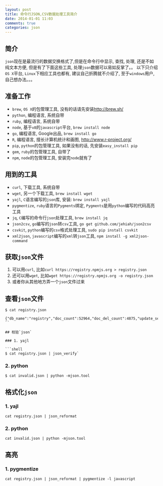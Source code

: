 ```yaml
---
layout: post
title: 命令行JSON,CSV数据处理工具简介
date: 2014-01-01 11:03
comments: true
categories: json
---
```


## 简介
`json`现在是最流行的数据交换格式了,但是在命令行中显示, 查找, 处理, 还是不如纯文本方便, 但是有了下面这些工具, 处理`json`数据可以易如反掌了。。
以下只介绍`OS X`平台, `Linux`下相应工具也都有, 建议自己折腾就不介绍了, 至于`windows`用户, 自己想办法。。。

## 准备工作

* `brew`, `OS X`的包管理工具, 没有的话请先安装<http://brew.sh/>
* `python`, 编程语言, 系统自带
* `ruby`, 编程语言, 系统自带
* `node`, 基于`v8`的`javascript`平台, `brew install node`
* `go`, 编程语言, Google出品, `brew install go`
* `R`, 编程语言, 擅长计算机统计和画图, <http://www.r-project.org/>
* `pip`, `python`的包管理工具, 如果没有的话, 先安装`easy_install pip`
* `gem`, `ruby`的包管理工具, 自带了
* `npm`, `node`的包管理工具, 安装完`node`就有了

## 用到的工具

* `curl`, 下载工具, 系统自带
* `wget`, 另一个下载工具, `brew install wget`
* `yajl`, `C`语言编写的`json`库, 安装: `brew install yajl`
* `pygmentize`, `ruby`语言的`Pygments`绑定, `Pygments`是用`python`编写的代码高亮工具
* `jq`, `C`编写的命令行`json`处理工具, `brew install jq`
* `json2csv`, `go`编写的`json`转`csv`工具, `go get github.com/jehiah/json2csv`
* `csvkit`, `python`编写的`csv`格式处理工具, `sudo pip install csvkit`
* `xml2json`, `javascript`编写的`xml`转`json`工具, `npm install -g xml2json-command`

## 获取`json`文件

1. 可以用`curl`, 比如`curl https://registry.npmjs.org > registry.json`
2. 还可以用`wget`, 比如`wget https://registry.npmjs.org -o registry.json`
3. 或者你从其他地方弄一个`json`文件过来

## 查看`json`文件

```shell
$ cat registry.json
```

```
{"db_name":"registry","doc_count":52964,"doc_del_count":4875,"update_seq":870607,"purge_seq":0,"compact_running":false,"disk_size":208315547783,"data_size":175867283928,"instance_start_time":"1388433643562558","disk_format_version":6,"committed_update_seq":870607}
``

## 校验`json`

### 1. yajl

```shell
$ cat registry.json | json_verify`
```


### 2. python

```
$ cat invalid.json | python -mjson.tool
```

## 格式化`json`

### 1. yajl

`cat registry.json | json_reformat`

### 2. python

`cat invalid.json | python -mjson.tool`

## 高亮

### 1. pygmentize

`cat registry.json | json_reformat | pygmentize -l javascript`

## 

